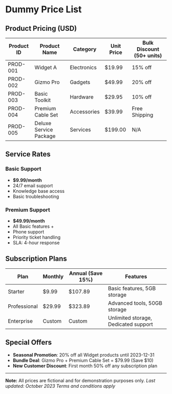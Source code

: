 # Dummy Price List

## Product Pricing (USD)

| Product ID | Product Name         | Category      | Unit Price | Bulk Discount (50+ units) |
|------------|----------------------|---------------|------------|---------------------------|
| PROD-001   | Widget A             | Electronics   | $19.99     | 15% off                   |
| PROD-002   | Gizmo Pro            | Gadgets       | $49.99     | 20% off                   |
| PROD-003   | Basic Toolkit        | Hardware      | $29.95     | 10% off                   |
| PROD-004   | Premium Cable Set    | Accessories   | $39.99     | Free Shipping             |
| PROD-005   | Deluxe Service Package | Services     | $199.00    | N/A                       |

## Service Rates

### Basic Support
- **$9.99/month**
- 24/7 email support
- Knowledge base access
- Basic troubleshooting

### Premium Support
- **$49.99/month**
- All Basic features +
- Phone support
- Priority ticket handling
- SLA: 4-hour response

## Subscription Plans

| Plan        | Monthly  | Annual (Save 15%) | Features                          |
|-------------|----------|-------------------|-----------------------------------|
| Starter     | $9.99    | $107.89           | Basic features, 5GB storage       |
| Professional| $29.99   | $323.89           | Advanced tools, 50GB storage      |
| Enterprise  | Custom   | Custom            | Unlimited storage, Dedicated support |

## Special Offers
- **Seasonal Promotion**: 20% off all Widget products until 2023-12-31
- **Bundle Deal**: Gizmo Pro + Premium Cable Set = $79.99 (Save $10)
- **New Customer Discount**: First month 50% off any subscription plan

---

**Note:** All prices are fictional and for demonstration purposes only.
*Last updated: October 2023*
*Terms and conditions apply*